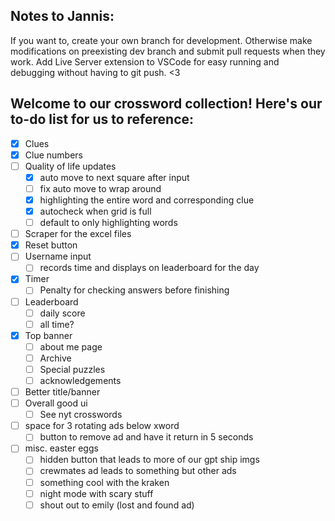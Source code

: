 ## Notes to Jannis:
If you want to, create your own branch for development. Otherwise make modifications on preexisting dev branch and submit pull requests when they work. Add Live Server extension to VSCode for easy running and debugging without having to git push. <3

## Welcome to our crossword collection! Here's our to-do list for us to reference:

- [x] Clues
- [x] Clue numbers
- [ ] Quality of life updates
    - [x] auto move to next square after input
    - [ ] fix auto move to wrap around
    - [x] highlighting the entire word and corresponding clue
    - [x] autocheck when grid is full
    - [ ] default to only highlighting words
- [ ] Scraper for the excel files
- [x] Reset button
- [ ] Username input
    - [ ] records time and displays on leaderboard for the day
- [x] Timer 
    - [ ] Penalty for checking answers before finishing
- [ ] Leaderboard
    - [ ] daily score
    - [ ] all time?
- [x] Top banner
    - [ ] about me page
    - [ ] Archive
    - [ ] Special puzzles
    - [ ] acknowledgements
- [ ] Better title/banner
- [ ] Overall good ui
    - [ ] See nyt crosswords
- [ ] space for 3 rotating ads below xword
    - [ ] button to remove ad and have it return in 5 seconds
- [ ] misc. easter eggs
    - [ ] hidden button that leads to more of our gpt ship imgs
    - [ ] crewmates ad leads to something but other ads
    - [ ] something cool with the kraken
    - [ ] night mode with scary stuff
    - [ ] shout out to emily (lost and found ad)

